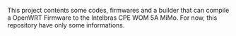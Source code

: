 This project contents some codes, firmwares and a builder that can compile a OpenWRT Firmware to the Intelbras CPE WOM 5A MiMo. For now, this repository have only some informations.
